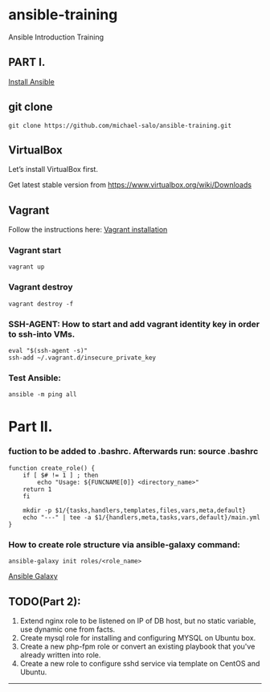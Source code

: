 # ansible-training

Ansible Introduction Training
## PART I.
[Install Ansible](http://docs.ansible.com/ansible/latest/installation_guide/intro_installation.html)

## git clone
```git clone https://github.com/michael-salo/ansible-training.git```

## VirtualBox

Let’s install VirtualBox first.

Get latest stable version from https://www.virtualbox.org/wiki/Downloads

## Vagrant
Follow the instructions here: [Vagrant installation](https://www.vagrantup.com/docs/installation/)

### Vagrant start
```vagrant up```

### Vagrant destroy
```vagrant destroy -f```

### SSH-AGENT: How to start and add vagrant identity key in order to ssh-into VMs.
```
eval "$(ssh-agent -s)"
ssh-add ~/.vagrant.d/insecure_private_key
```

### Test Ansible:

```ansible -m ping all```

# Part II.

### fuction to be added to .bashrc. Afterwards run: source .bashrc
```
function create_role() {
    if [ $# != 1 ] ; then
        echo "Usage: ${FUNCNAME[0]} <directory_name>"
    return 1
    fi

    mkdir -p $1/{tasks,handlers,templates,files,vars,meta,default}
    echo "---" | tee -a $1/{handlers,meta,tasks,vars,default}/main.yml
}
```
### How to create role structure via ansible-galaxy command:
```ansible-galaxy init roles/<role_name>```

[Ansible Galaxy](http://docs.ansible.com/ansible/latest/reference_appendices/galaxy.html#create-roles) 

## TODO(Part 2): 
1. Extend nginx role to be listened on IP of DB host, but no static variable, use dynamic one from facts.
2. Create mysql role for installing and configuring MYSQL on Ubuntu box.
3. Create a new php-fpm role or convert an existing playbook that you've already written into role.
4. Create a new role to configure sshd service via template on CentOS and Ubuntu.
----
